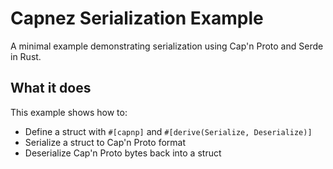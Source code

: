 # Capnez Serialization Example

A minimal example demonstrating serialization using Cap'n Proto and Serde in Rust.

## What it does

This example shows how to:
- Define a struct with `#[capnp]` and `#[derive(Serialize, Deserialize)]`
- Serialize a struct to Cap'n Proto format
- Deserialize Cap'n Proto bytes back into a struct